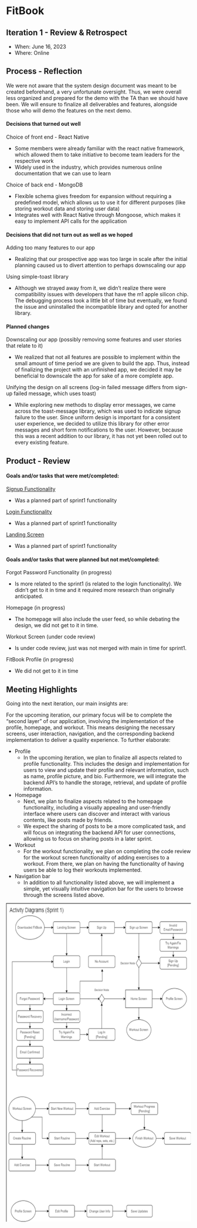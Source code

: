# FitBook

## Iteration 1 - Review & Retrospect

 * When: June 16, 2023
 * Where: Online

## Process - Reflection

We were not aware that the system design document was meant to be created beforehand, a very unfortunate oversight. Thus, we were overall less organized and prepared for the demo with the TA than we should have been. We will ensure to finalize all deliverables and features, alongside those who will demo the features on the next demo. 

#### Decisions that turned out well

Choice of front end - React Native
- Some members were already familiar with the react native framework, which allowed them to take initiative to become team leaders for the respective work
- Widely used in the industry, which provides numerous online documentation that we can use to learn

Choice of back end - MongoDB
- Flexible schema gives freedom for expansion without requiring a predefined model, which allows us to use it for different purposes (like storing workout data and storing user data)
- Integrates well with React Native through Mongoose, which makes it easy to implement API calls for the application

#### Decisions that did not turn out as well as we hoped

Adding too many features to our app
- Realizing that our prospective app was too large in scale after the initial planning caused us to divert attention to perhaps downscaling our app

Using simple-toast library
- Although we strayed away from it, we didn’t realize there were compatibility issues with developers that have the m1 apple silicon chip. The debugging process took a little bit of time but eventually, we found the issue and uninstalled the incompatible library and opted for another library.


#### Planned changes

Downscaling our app (possibly removing some features and user stories that relate to it)
- We realized that not all features are possible to implement within the small amount of time period we are given to build the app. Thus, instead of finalizing the project with an unfinished app, we decided it may be beneficial to downscale the app for sake of a more complete app.

Unifying the design on all screens (log-in failed message differs from sign-up failed message, which uses toast)
- While exploring new methods to display error messages, we came across the toast-message library, which was used to indicate signup failure to the user. Since uniform design is important for a consistent user experience, we decided to utilize this library for other error messages and short form notifications to the user. However, because this was a recent addition to our library, it has not yet been rolled out to every existing feature.

## Product - Review

#### Goals and/or tasks that were met/completed:

[Signup Functionality](https://hoomji.atlassian.net/browse/FB-14?atlOrigin=eyJpIjoiZTlmOTM5Yzk4NGU0NDgzY2I0YTM5MDFhNjNhZDViZTIiLCJwIjoiaiJ9)
- Was a planned part of sprint1 functionality

[Login Functionality](https://hoomji.atlassian.net/browse/FB-5?atlOrigin=eyJpIjoiYTNjNjBkMTZmYTYyNDU2NTlhZTE1MDFlYTVkZjM4ZDciLCJwIjoiaiJ9)
- Was a planned part of sprint1 functionality

[Landing Screen](https://hoomji.atlassian.net/browse/FB-88?atlOrigin=eyJpIjoiNzE3YjU0Y2M4NGIxNGFlOWJjNWI2ZDIxOWJmYWUwMTciLCJwIjoiaiJ9)
- Was a planned part of sprint1 functionality

#### Goals and/or tasks that were planned but not met/completed:

Forgot Password Functionality (in progress)
- Is more related to the sprint1 (is related to the login functionality). We didn’t get to it in time and it required more research than originally anticipated.

Homepage (in progress)
- The homepage will also include the user feed, so while debating the design, we did not get to it in time.

Workout Screen (under code review)
- Is under code review, just was not merged with main in time for sprint1.

FitBook Profile (in progress)
- We did not get to it in time 

## Meeting Highlights

Going into the next iteration, our main insights are:

For the upcoming iteration, our primary focus will be to complete the “second layer” of our application, involving the implementation of the profile, homepage, and workout. This means designing the necessary screens, user interaction, navigation, and the corresponding backend implementation to deliver a quality experience. To further elaborate:
- Profile
    - In the upcoming iteration, we plan to finalize all aspects related to profile functionality. This includes the design and implementation for users to view and update their profile and relevant information, such as name, profile picture, and bio. Furthermore, we will integrate the backend API’s to handle the storage, retrieval, and update of profile information.
- Homepage
    - Next, we plan to finalize aspects related to the homepage functionality, including a visually appealing and user-friendly interface where users can discover and interact with various contents, like posts made by friends.
    - We expect the sharing of posts to be a more complicated task, and will focus on integrating the backend API for user connections, allowing us to focus on sharing posts in a later sprint.
- Workout
    - For the workout functionality, we plan on completing the code review for the workout screen functionality of adding exercises to a workout. From there, we plan on having the functionality of having users be able to log their workouts implemented.
- Navigation bar
    - In addition to all functionality listed above, we will implement a simple, yet visually intuitive navigation bar for the users to browse through the screens listed above. 
<div style="text-align: center;">
    <img src="activity_diagram.png" alt="Activity Diagram" width="672" height="867">
</div>